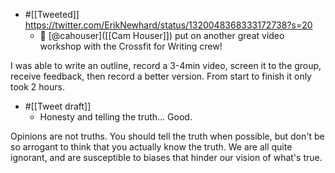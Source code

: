 - #[[Tweeted]] https://twitter.com/ErikNewhard/status/1320048368333172738?s=20
    - 🎥 [@cahouser]([[Cam Houser]]) put on another great video workshop with the Crossfit for Writing crew!

I was able to write an outline, record a 3-4min video, screen it to the group, receive feedback, then record a better version. From start to finish it only took 2 hours.
- #[[Tweet draft]]
    - Honesty and telling the truth... Good.

Opinions are not truths. You should tell the truth when possible, but don't be so arrogant to think that you actually know the truth. We are all quite ignorant, and are susceptible to biases that hinder our vision of what's true.

